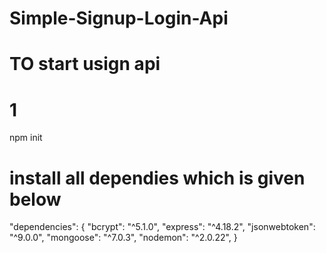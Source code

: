 # Simple-Signup-Login-Api
# TO start usign api
# 1
 npm init 
# install all dependies which is given below 
"dependencies": {
    "bcrypt": "^5.1.0",
    "express": "^4.18.2",
    "jsonwebtoken": "^9.0.0",
    "mongoose": "^7.0.3",
    "nodemon": "^2.0.22",
    }